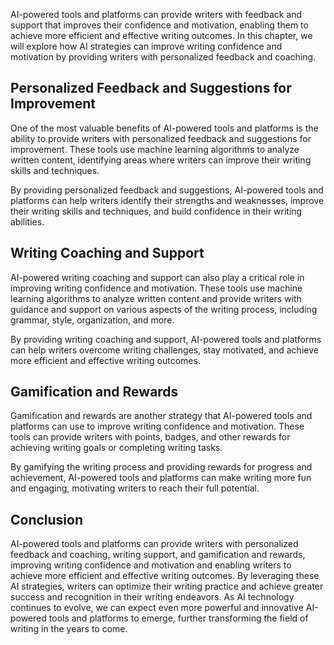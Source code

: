 
AI-powered tools and platforms can provide writers with feedback and support that improves their confidence and motivation, enabling them to achieve more efficient and effective writing outcomes. In this chapter, we will explore how AI strategies can improve writing confidence and motivation by providing writers with personalized feedback and coaching.

Personalized Feedback and Suggestions for Improvement
-----------------------------------------------------

One of the most valuable benefits of AI-powered tools and platforms is the ability to provide writers with personalized feedback and suggestions for improvement. These tools use machine learning algorithms to analyze written content, identifying areas where writers can improve their writing skills and techniques.

By providing personalized feedback and suggestions, AI-powered tools and platforms can help writers identify their strengths and weaknesses, improve their writing skills and techniques, and build confidence in their writing abilities.

Writing Coaching and Support
----------------------------

AI-powered writing coaching and support can also play a critical role in improving writing confidence and motivation. These tools use machine learning algorithms to analyze written content and provide writers with guidance and support on various aspects of the writing process, including grammar, style, organization, and more.

By providing writing coaching and support, AI-powered tools and platforms can help writers overcome writing challenges, stay motivated, and achieve more efficient and effective writing outcomes.

Gamification and Rewards
------------------------

Gamification and rewards are another strategy that AI-powered tools and platforms can use to improve writing confidence and motivation. These tools can provide writers with points, badges, and other rewards for achieving writing goals or completing writing tasks.

By gamifying the writing process and providing rewards for progress and achievement, AI-powered tools and platforms can make writing more fun and engaging, motivating writers to reach their full potential.

Conclusion
----------

AI-powered tools and platforms can provide writers with personalized feedback and coaching, writing support, and gamification and rewards, improving writing confidence and motivation and enabling writers to achieve more efficient and effective writing outcomes. By leveraging these AI strategies, writers can optimize their writing practice and achieve greater success and recognition in their writing endeavors. As AI technology continues to evolve, we can expect even more powerful and innovative AI-powered tools and platforms to emerge, further transforming the field of writing in the years to come.
